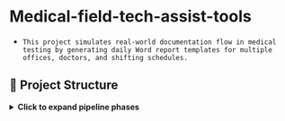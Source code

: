 # **Medical-field-tech-assist-tools**

- `This project simulates real-world documentation flow in medical testing by generating daily Word report templates for multiple offices, doctors, and shifting schedules.`

## 📁 Project Structure

<details>
<summary><strong>Click to expand pipeline phases</strong></summary>

### 🛠️ Creation of Public version is in progress
### 🚀 Original version was launched on March 2025, tested and works properly

---

### 🧭 Purpose

Automate the manual process of preparing daily report templates and associated communication artifacts (email drafts) used in outpatient medical testing procedures a week in advance.

### 📁 Repository Structure

- [`scripts/`](https://github.com/gnrtd/medical_assistance_public/tree/main/scripts) – generation scripts (screenshots)
- [`templates/`](https://github.com/gnrtd/medical_assistance_public/tree/main/docs
) – document templates (screenshots)
- [`visuals/`](https://github.com/gnrtd/medical_assistance_public/tree/main/visuals
) – infographics
- [`docs/`](https://github.com/gnrtd/medical_assistance_public/tree/main/docs) - [project documentation](https://github.com/gnrtd/medical_assistance_public/blob/main/docs/Documentation.jpg)
 
---

### **Components of the project**

- `1_create-daily-report-base (5 variations)` 
- `2_run-it-by-6-schedules`
- `3_create-email-drafts-by-6-schedules` 

---

### ⚙️ Features

###  [`1_create-daily-report-base`](https://github.com/gnrtd/medical_assistance_public/blob/main/templates/created_WordReport_template.png)
- Automates daily generation of a report folder with corresponding name and date, using [6 different schedules](https://github.com/gnrtd/medical_assistance_public/blob/main/visuals/Schedule_Monthly_Sample.jpg) a month.
- Automates daily generation `.docx` pre-report templates for 5 different locations with dynamic:
  - Date of test
  - Office address
  - Assigned doctor
  - Optional add-ons (per office rules)

###  [`2_run-it-by-6-schedules`](https://github.com/gnrtd/medical_assistance_public/blob/main/scripts/PowerShell%2BTaskScheduler.png)
- Automates execution of the first step via Task Scheduler using predefined schedule-based triggers.

###  [`3_create-email-drafts-by-6-schedules`](https://github.com/gnrtd/medical_assistance_public/blob/main/scripts/AppScript_GmailDraftReport.png)
- Automates daily generation of e-mail drafts (regarding 6 schedules and 5 locations) for proceeding reports to the next step operational process.

- Supports [custom](https://github.com/gnrtd/medical_assistance_public/blob/main/visuals/Schedule_Monthly_Sample.jpg) office visit patterns:
  - weekly on a specific weekday
  - 1st & 3rd weekdays
  - 2nd & 4th weekdays
  - Biweekly office schedules

- [Output folder icon]
---

### 🛠️ Tech Stack

- **PowerShell**: File/folder automation, date logic, document template population
- **Windows Task Scheduler**: To run script daily
- **Google Apps Script**: Gmail draft creation based on daily templates

---

🔐 Disclaimer All names, schedules, and content are synthetic. This branch is designed strictly for portfolio demonstration and technical evaluation purposes.

</details>




